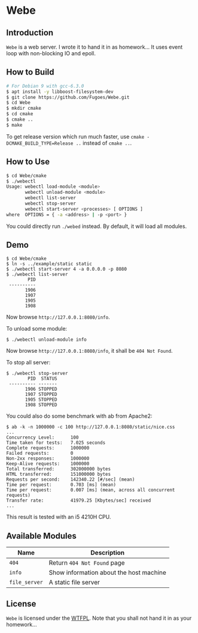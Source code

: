 # Webe

## Introduction

`Webe` is a web server. I wrote it to hand it in as homework... It uses event loop with non-blocking IO and epoll.

## How to Build

```bash
# For Debian 9 with gcc-6.3.0
$ apt install -y libboost-filesystem-dev
$ git clone https://github.com/Fugoes/Webe.git
$ cd Webe
$ mkdir cmake
$ cd cmake
$ cmake ..
$ make
```

To get release version which run much faster, use `cmake -DCMAKE_BUILD_TYPE=Release ..` instead of `cmake ..`.

## How to Use

```bash
$ cd Webe/cmake
$ ./webectl
Usage: webectl load-module <module>
       webectl unload-module <module>
       webectl list-server
       webectl stop-server
       webectl start-server <processes> [ OPTIONS ]
where  OPTIONS = { -a <address> | -p <port> }
```

You could directly run `./webed` instead. By default, it will load all modules.

## Demo

```shell
$ cd Webe/cmake
$ ln -s ../example/static static
$ ./webectl start-server 4 -a 0.0.0.0 -p 8080
$ ./webectl list-server
        PID
 ----------
       1906
       1907
       1905
       1908
```

Now browse `http://127.0.0.1:8080/info`.

To unload some module:

```shell
$ ./webectl unload-module info
```

Now browse `http://127.0.0.1:8080/info`, it shall be `404 Not Found`.

To stop all server:

```shell
$ ./webectl stop-server
        PID  STATUS
 ---------- -------
       1906 STOPPED
       1907 STOPPED
       1905 STOPPED
       1908 STOPPED
```
You could also do some benchmark with ab from Apache2:

```shell
$ ab -k -n 1000000 -c 100 http://127.0.0.1:8080/static/nice.css
...
Concurrency Level:      100
Time taken for tests:   7.025 seconds
Complete requests:      1000000
Failed requests:        0
Non-2xx responses:      1000000
Keep-Alive requests:    1000000
Total transferred:      302000000 bytes
HTML transferred:       151000000 bytes
Requests per second:    142340.22 [#/sec] (mean)
Time per request:       0.703 [ms] (mean)
Time per request:       0.007 [ms] (mean, across all concurrent requests)
Transfer rate:          41979.25 [Kbytes/sec] received
...
```

This result is tested with an i5 4210H CPU.

## Available Modules

| Name          | Description                             |
| ------------- | --------------------------------------- |
| `404`         | Return `404 Not Found` page             |
| `info`        | Show information about the host machine |
| `file_server` | A static file server                    |

## License

`Webe` is licensed under the [WTFPL](http://www.wtfpl.net/). Note that you shall not hand it in as your homework...
